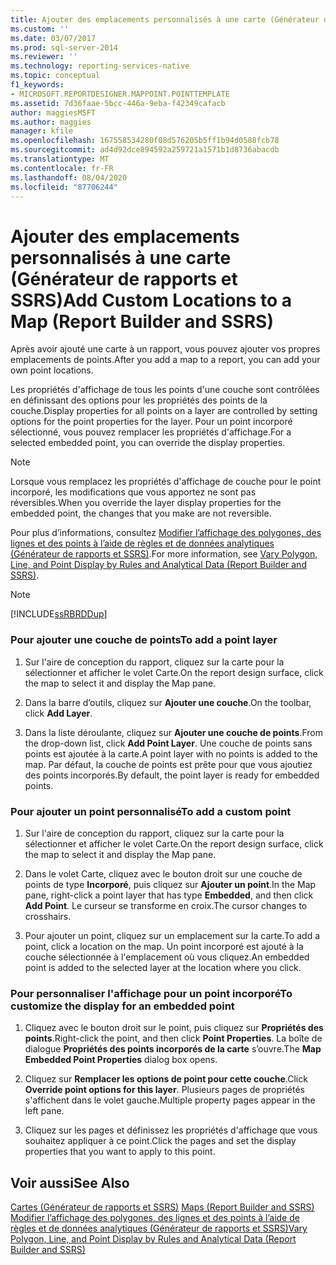 ```yaml
---
title: Ajouter des emplacements personnalisés à une carte (Générateur de rapports et SSRS) | Microsoft Docs
ms.custom: ''
ms.date: 03/07/2017
ms.prod: sql-server-2014
ms.reviewer: ''
ms.technology: reporting-services-native
ms.topic: conceptual
f1_keywords:
- MICROSOFT.REPORTDESIGNER.MAPPOINT.POINTTEMPLATE
ms.assetid: 7d36faae-5bcc-446a-9eba-f42349cafacb
author: maggiesMSFT
ms.author: maggies
manager: kfile
ms.openlocfilehash: 167558534280f08d576205b5ff1b94d0588fcb78
ms.sourcegitcommit: ad4d92dce894592a259721a1571b1d8736abacdb
ms.translationtype: MT
ms.contentlocale: fr-FR
ms.lasthandoff: 08/04/2020
ms.locfileid: "87706244"
---
```

# <a name="add-custom-locations-to-a-map-report-builder-and-ssrs"></a><span data-ttu-id="ba37d-102">Ajouter des emplacements personnalisés à une carte (Générateur de rapports et SSRS)</span><span class="sxs-lookup"><span data-stu-id="ba37d-102">Add Custom Locations to a Map (Report Builder and SSRS)</span></span>
  <span data-ttu-id="ba37d-103">Après avoir ajouté une carte à un rapport, vous pouvez ajouter vos propres emplacements de points.</span><span class="sxs-lookup"><span data-stu-id="ba37d-103">After you add a map to a report, you can add your own point locations.</span></span>  
  
 <span data-ttu-id="ba37d-104">Les propriétés d'affichage de tous les points d'une couche sont contrôlées en définissant des options pour les propriétés des points de la couche.</span><span class="sxs-lookup"><span data-stu-id="ba37d-104">Display properties for all points on a layer are controlled by setting options for the point properties for the layer.</span></span> <span data-ttu-id="ba37d-105">Pour un point incorporé sélectionné, vous pouvez remplacer les propriétés d'affichage.</span><span class="sxs-lookup"><span data-stu-id="ba37d-105">For a selected embedded point, you can override the display properties.</span></span>  
  
> [!NOTE]  
>  <span data-ttu-id="ba37d-106">Lorsque vous remplacez les propriétés d'affichage de couche pour le point incorporé, les modifications que vous apportez ne sont pas réversibles.</span><span class="sxs-lookup"><span data-stu-id="ba37d-106">When you override the layer display properties for the embedded point, the changes that you make are not reversible.</span></span>  
  
 <span data-ttu-id="ba37d-107">Pour plus d’informations, consultez [Modifier l’affichage des polygones, des lignes et des points à l’aide de règles et de données analytiques &#40;Générateur de rapports et SSRS&#41;](vary-polygon-line-and-point-display-by-rules-and-analytical-data.md).</span><span class="sxs-lookup"><span data-stu-id="ba37d-107">For more information, see [Vary Polygon, Line, and Point Display by Rules and Analytical Data &#40;Report Builder and SSRS&#41;](vary-polygon-line-and-point-display-by-rules-and-analytical-data.md).</span></span>  
  
> [!NOTE]  
>  [!INCLUDE[ssRBRDDup](../../includes/ssrbrddup-md.md)]  
  
### <a name="to-add-a-point-layer"></a><span data-ttu-id="ba37d-108">Pour ajouter une couche de points</span><span class="sxs-lookup"><span data-stu-id="ba37d-108">To add a point layer</span></span>  
  
1.  <span data-ttu-id="ba37d-109">Sur l'aire de conception du rapport, cliquez sur la carte pour la sélectionner et afficher le volet Carte.</span><span class="sxs-lookup"><span data-stu-id="ba37d-109">On the report design surface, click the map to select it and display the Map pane.</span></span>  
  
2.  <span data-ttu-id="ba37d-110">Dans la barre d’outils, cliquez sur **Ajouter une couche**.</span><span class="sxs-lookup"><span data-stu-id="ba37d-110">On the toolbar, click **Add Layer**.</span></span>  
  
3.  <span data-ttu-id="ba37d-111">Dans la liste déroulante, cliquez sur **Ajouter une couche de points**.</span><span class="sxs-lookup"><span data-stu-id="ba37d-111">From the drop-down list, click **Add Point Layer**.</span></span> <span data-ttu-id="ba37d-112">Une couche de points sans points est ajoutée à la carte.</span><span class="sxs-lookup"><span data-stu-id="ba37d-112">A point layer with no points is added to the map.</span></span> <span data-ttu-id="ba37d-113">Par défaut, la couche de points est prête pour que vous ajoutiez des points incorporés.</span><span class="sxs-lookup"><span data-stu-id="ba37d-113">By default, the point layer is ready for embedded points.</span></span>  
  
### <a name="to-add-a-custom-point"></a><span data-ttu-id="ba37d-114">Pour ajouter un point personnalisé</span><span class="sxs-lookup"><span data-stu-id="ba37d-114">To add a custom point</span></span>  
  
1.  <span data-ttu-id="ba37d-115">Sur l'aire de conception du rapport, cliquez sur la carte pour la sélectionner et afficher le volet Carte.</span><span class="sxs-lookup"><span data-stu-id="ba37d-115">On the report design surface, click the map to select it and display the Map pane.</span></span>  
  
2.  <span data-ttu-id="ba37d-116">Dans le volet Carte, cliquez avec le bouton droit sur une couche de points de type **Incorporé**, puis cliquez sur **Ajouter un point**.</span><span class="sxs-lookup"><span data-stu-id="ba37d-116">In the Map pane, right-click a point layer that has type **Embedded**, and then click **Add Point**.</span></span> <span data-ttu-id="ba37d-117">Le curseur se transforme en croix.</span><span class="sxs-lookup"><span data-stu-id="ba37d-117">The cursor changes to crosshairs.</span></span>  
  
3.  <span data-ttu-id="ba37d-118">Pour ajouter un point, cliquez sur un emplacement sur la carte.</span><span class="sxs-lookup"><span data-stu-id="ba37d-118">To add a point, click a location on the map.</span></span> <span data-ttu-id="ba37d-119">Un point incorporé est ajouté à la couche sélectionnée à l'emplacement où vous cliquez.</span><span class="sxs-lookup"><span data-stu-id="ba37d-119">An embedded point is added to the selected layer at the location where you click.</span></span>  
  
### <a name="to-customize-the-display-for-an-embedded-point"></a><span data-ttu-id="ba37d-120">Pour personnaliser l'affichage pour un point incorporé</span><span class="sxs-lookup"><span data-stu-id="ba37d-120">To customize the display for an embedded point</span></span>  
  
1.  <span data-ttu-id="ba37d-121">Cliquez avec le bouton droit sur le point, puis cliquez sur **Propriétés des points**.</span><span class="sxs-lookup"><span data-stu-id="ba37d-121">Right-click the point, and then click **Point Properties**.</span></span> <span data-ttu-id="ba37d-122">La boîte de dialogue **Propriétés des points incorporés de la carte** s’ouvre.</span><span class="sxs-lookup"><span data-stu-id="ba37d-122">The **Map Embedded Point Properties** dialog box opens.</span></span>  
  
2.  <span data-ttu-id="ba37d-123">Cliquez sur **Remplacer les options de point pour cette couche**.</span><span class="sxs-lookup"><span data-stu-id="ba37d-123">Click **Override point options for this layer**.</span></span> <span data-ttu-id="ba37d-124">Plusieurs pages de propriétés s'affichent dans le volet gauche.</span><span class="sxs-lookup"><span data-stu-id="ba37d-124">Multiple property pages appear in the left pane.</span></span>  
  
3.  <span data-ttu-id="ba37d-125">Cliquez sur les pages et définissez les propriétés d'affichage que vous souhaitez appliquer à ce point.</span><span class="sxs-lookup"><span data-stu-id="ba37d-125">Click the pages and set the display properties that you want to apply to this point.</span></span>  
  
## <a name="see-also"></a><span data-ttu-id="ba37d-126">Voir aussi</span><span class="sxs-lookup"><span data-stu-id="ba37d-126">See Also</span></span>  
 <span data-ttu-id="ba37d-127">[Cartes &#40;Générateur de rapports et SSRS&#41;](maps-report-builder-and-ssrs.md) </span><span class="sxs-lookup"><span data-stu-id="ba37d-127">[Maps &#40;Report Builder and SSRS&#41;](maps-report-builder-and-ssrs.md) </span></span>  
 [<span data-ttu-id="ba37d-128">Modifier l’affichage des polygones, des lignes et des points à l’aide de règles et de données analytiques &#40;Générateur de rapports et SSRS&#41;</span><span class="sxs-lookup"><span data-stu-id="ba37d-128">Vary Polygon, Line, and Point Display by Rules and Analytical Data &#40;Report Builder and SSRS&#41;</span></span>](vary-polygon-line-and-point-display-by-rules-and-analytical-data.md)  
  
  
